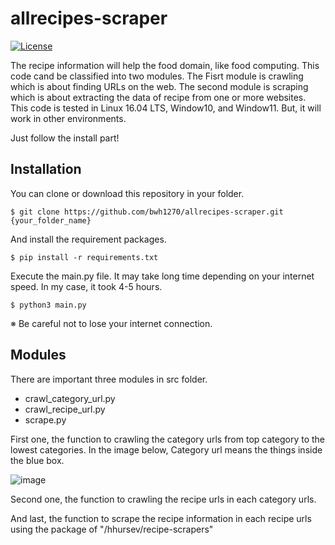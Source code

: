 # allrecipes-scraper
[![License](https://poser.pugx.org/buonzz/laravel-4-freegeoip/license.svg)](https://packagist.org/packages/buonzz/laravel-4-freegeoip)

The recipe information will help the food domain, like food computing.
This code cand be classified into two modules. The Fisrt module is crawling which is about finding URLs on the web. The second module is scraping which is about extracting the data of recipe from one or more websites. This code is tested in Linux 16.04 LTS, Window10, and Window11. But, it will work in other environments. 


Just follow the install part!



## Installation
You can clone or download this repository in your folder.
```
$ git clone https://github.com/bwh1270/allrecipes-scraper.git {your_folder_name}
```


And install the requirement packages.
```
$ pip install -r requirements.txt
```


Execute the main.py file. It may take long time depending on your internet speed. In my case, it took 4-5 hours.
```
$ python3 main.py
```
※ Be careful not to lose your internet connection.



## Modules
There are important three modules in src folder.
+ crawl_category_url.py
+ crawl_recipe_url.py
+ scrape.py


First one, the function to crawling the category urls from top category to the lowest categories. In the image below, Category url means the things inside the blue box.


![image](https://user-images.githubusercontent.com/98958137/213866967-a042f967-68ab-4175-a25f-43ffbe1fb064.png)



Second one, the function to crawling the recipe urls in each category urls.


And last, the function to scrape the recipe information in each recipe urls using the package of "/hhursev/recipe-scrapers"
